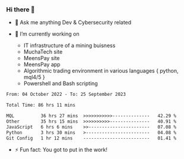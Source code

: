 ### Hi there 👋

- 💬 Ask me anything Dev & Cybersecurity related

- 🔭 I’m currently working on 
     - IT infrastructure of a mining buisness
     - MuchaTech site
     - MeensPay site
     - MeensPay app
     - Algorithmic trading environment in various languages { python, mql4/5 }
     - Powershell and Bash scripting 
 
 
<!--START_SECTION:waka-->

```txt
From: 04 October 2022 - To: 25 September 2023

Total Time: 86 hrs 11 mins

MQL          36 hrs 27 mins  >>>>>>>>>>>--------------   42.29 %
Other        35 hrs 15 mins  >>>>>>>>>>---------------   40.91 %
JavaScript   6 hrs 6 mins    >>-----------------------   07.08 %
Python       3 hrs 30 mins   >------------------------   04.08 %
Git Config   1 hr 12 mins    -------------------------   01.41 %
```

<!--END_SECTION:waka-->


- ⚡ Fun fact: You got to put in the work!

<!--
**oswaldmotape/oswaldmotape** is a ✨ _special_ ✨ repository because its `README.md` (this file) appears on your GitHub profile.

Here are some ideas to get you started:

- 🔭 I’m currently working on ...
- 🌱 I’m currently learning ...
- 👯 I’m looking to collaborate on ...
- 🤔 I’m looking for help with ...
- 💬 Ask me about ...
- 📫 How to reach me: ...
- 😄 Pronouns: ...
- ⚡ Fun fact: ...
-->
